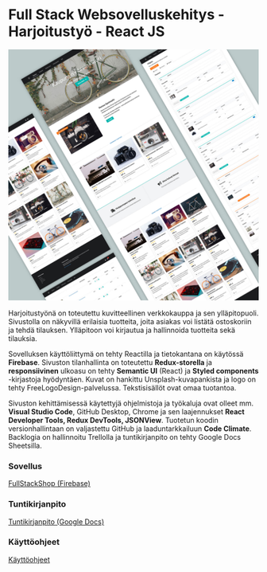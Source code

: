 # Full Stack Websovelluskehitys - Harjoitustyö - React JS

![FullStackShop Design](docs/FullStackShop-design.jpg)

Harjoitustyönä on toteutettu kuvitteellinen verkkokauppa ja sen ylläpitopuoli. Sivustolla on näkyvillä erilaisia tuotteita, joita asiakas voi listätä ostoskoriin ja tehdä tilauksen. Ylläpitoon voi kirjautua ja hallinnoida tuotteita sekä tilauksia.

Sovelluksen käyttöliittymä on tehty Reactilla ja tietokantana on käytössä **Firebase**. Sivuston tilanhallinta on toteutettu **Redux-storella** ja **responsiivinen** ulkoasu on tehty **Semantic UI** (React) ja **Styled components** -kirjastoja hyödyntäen. Kuvat on hankittu Unsplash-kuvapankista ja logo on tehty FreeLogoDesign-palvelussa. Tekstisisällöt ovat omaa tuotantoa. 

Sivuston kehittämisessä käytettyjä ohjelmistoja ja työkaluja ovat olleet mm. **Visual Studio Code**, GitHub Desktop, Chrome ja sen laajennukset **React Developer Tools, Redux DevTools, JSONView**. Tuotetun koodin versionhallintaan on valjastettu GitHub ja laaduntarkkailuun **Code Climate**. Backlogia on hallinnoitu Trellolla ja tuntikirjanpito on tehty Google Docs Sheetsilla.

### Sovellus

[FullStackShop (Firebase)](https://fullstackshop.firebaseapp.com/)

### Tuntikirjanpito

[Tuntikirjanpito (Google Docs)](https://docs.google.com/spreadsheets/d/10v7fwnziUzUEhIcxzUsMLEZp7PCKzS8y14R1sTwwY_0/edit?usp=sharing)

### Käyttöohjeet

[Käyttöohjeet](docs/kayttoohje.md)